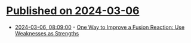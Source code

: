 # [Published on 2024-03-06](index.md)

* [2024-03-06, 08:09:00](https://soylentnews.org/article.pl?sid=24/03/05/1921240&from=rss) - [One Way to Improve a Fusion Reaction: Use Weaknesses as Strengths](https://soylentnews.org/article.pl?sid=24/03/05/1921240&from=rss)
